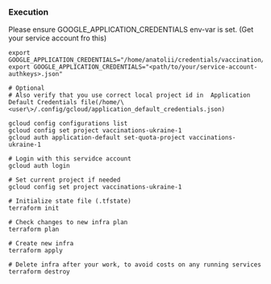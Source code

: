 

### Execution

Please ensure GOOGLE_APPLICATION_CREDENTIALS env-var is set. (Get your service account fro this)

```shell
export GOOGLE_APPLICATION_CREDENTIALS="/home/anatolii/credentials/vaccination/key.json"
export GOOGLE_APPLICATION_CREDENTIALS="<path/to/your/service-account-authkeys>.json"
```


```shell
# Optional
# Also verify that you use correct local project id in  Application Default Credentials file(/home/\<user\>/.config/gcloud/application_default_credentials.json)

gcloud config configurations list
gcloud config set project vaccinations-ukraine-1
gcloud auth application-default set-quota-project vaccinations-ukraine-1
```


```shell
# Login with this servidce account 
gcloud auth login
```

```shell
# Set current project if needed 
gcloud config set project vaccinations-ukraine-1
```

```shell
# Initialize state file (.tfstate)
terraform init

# Check changes to new infra plan
terraform plan 
```

```shell
# Create new infra
terraform apply 
```

```shell
# Delete infra after your work, to avoid costs on any running services
terraform destroy
```
